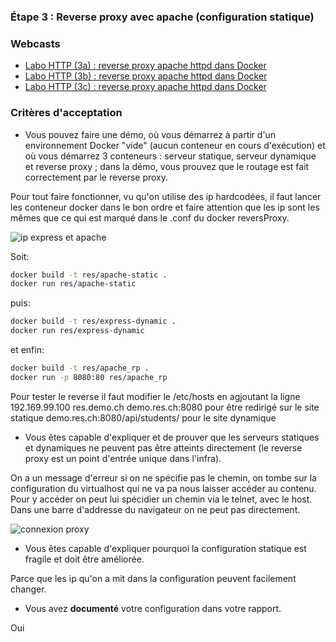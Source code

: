 ### Étape 3 : Reverse proxy avec apache (configuration statique)

### Webcasts

* [Labo HTTP (3a) : reverse proxy apache httpd dans Docker](https://www.youtube.com/watch?v=WHFlWdcvZtk)
* [Labo HTTP (3b) : reverse proxy apache httpd dans Docker](https://www.youtube.com/watch?v=fkPwHyQUiVs)
* [Labo HTTP (3c) : reverse proxy apache httpd dans Docker](https://www.youtube.com/watch?v=UmiYS_ObJxY)


### Critères d'acceptation


 
* Vous pouvez faire une démo, où vous démarrez à partir d'un environnement Docker "vide" (aucun conteneur en cours d'exécution) et où vous démarrez 3 conteneurs : serveur statique, serveur dynamique et reverse proxy ; dans la démo, vous prouvez que le routage est fait correctement par le reverse proxy.

Pour tout faire fonctionner, vu qu'on utilise des ip hardcodées, il faut lancer les conteneur docker dans le bon ordre et faire attention que les ip sont les mêmes que ce qui est marqué dans le .conf du docker reversProxy.

![ip express et apache](https://user-images.githubusercontent.com/58049740/118841233-6dcc2f00-b8c8-11eb-88e5-bf74b0b6b576.png)


Soit:
```bash
docker build -t res/apache-static .
docker run res/apache-static
```
puis:
```bash
docker build -t res/express-dynamic . 
docker run res/express-dynamic
```
et enfin:
```bash
docker build -t res/apache_rp .
docker run -p 8080:80 res/apache_rp
```
Pour tester le reverse il faut modifier le /etc/hosts en agjoutant la ligne 192.169.99.100 res.demo.ch
demo.res.ch:8080               pour être redirigé sur le site statique
demo.res.ch:8080/api/students/  pour le site dynamique

 
* Vous êtes capable d'expliquer et de prouver que les serveurs statiques et dynamiques ne peuvent pas être atteints directement (le reverse proxy est un point d'entrée unique dans l'infra). 

On a un message d'erreur si on ne spécifie pas le chemin, on tombe sur la configuration du virtualhost qui ne va pa nous laisser accéder au contenu. Pour y accéder on peut lui spécidier un chemin via le telnet, avec le host. Dans une barre d'addresse du navigateur on ne peut pas directement. 

![connexion proxy](https://user-images.githubusercontent.com/58049740/118841336-889ea380-b8c8-11eb-8a42-6cf5df003e76.png)
 
* Vous êtes capable d'expliquer pourquoi la configuration statique est fragile et doit être améliorée.

Parce que les ip qu'on a mit dans la configuration peuvent facilement changer. 

* Vous avez **documenté** votre configuration dans votre rapport.

Oui
